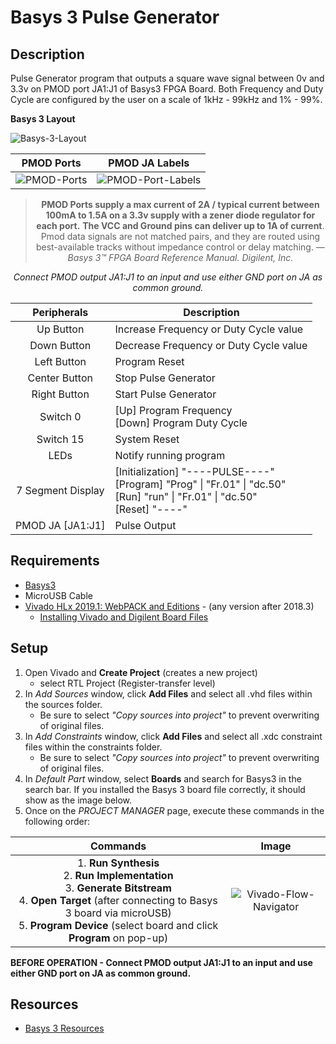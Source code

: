 # Basys 3 Pulse Generator
## Description
Pulse Generator program that outputs a square wave signal between 0v and 3.3v on PMOD port JA1:J1 of Basys3 FPGA Board. Both Frequency and Duty Cycle are configured by the user on a scale of 1kHz - 99kHz and 1% - 99%. 

<b>Basys 3 Layout</b>
	
![Basys-3-Layout](https://github.com/soundjuice/Basys3-Pulse-Generator/blob/master/docs/images/Basys-3-Pulse-Generator-Layout.png)

| PMOD Ports | PMOD JA Labels |
|--|--|
|![PMOD-Ports](https://github.com/soundjuice/Basys3-Pulse-Generator/blob/master/docs/images/Pmod-Port.png)|![PMOD-Port-Labels](https://github.com/soundjuice/Basys3-Pulse-Generator/blob/master/docs/images/Pmod-Port-Labels.png)|

<center>

>
> **PMOD Ports supply a max current of 2A / typical current between 100mA to 1.5A on a 3.3v supply with a zener diode regulator for each port.**
> **The VCC and Ground pins can deliver up to 1A of current**.
> Pmod data signals are not matched pairs, and they are routed using best-available tracks without impedance control or delay matching. 
> &mdash; <cite class="title">Basys 3™ FPGA Board Reference Manual.</cite> <cite class="author">Digilent, Inc.</cite>

_Connect PMOD output JA1:J1 to an input and use either GND port on JA as common ground._

</center>

 |Peripherals|Description|
 |:-:|-|
 |Up Button|Increase Frequency or Duty Cycle value|
 |Down Button|Decrease Frequency or Duty Cycle value|
 |Left Button|Program Reset|
 |Center Button|Stop Pulse Generator|
 |Right Button|Start Pulse Generator|
 |Switch 0|[Up] Program Frequency <br> [Down] Program Duty Cycle|
 |Switch 15|System Reset|
 |LEDs|Notify running program
 |7 Segment Display|[Initialization] "----PULSE----" <br> [Program] "Prog" \| "Fr.01" \| "dc.50" <br> [Run] "run" \| "Fr.01" \| "dc.50" <br> [Reset] "----"
 |PMOD JA [JA1:J1]|Pulse Output
 
## Requirements
- [Basys3](https://store.digilentinc.com/basys-3-artix-7-fpga-trainer-board-recommended-for-introductory-users/) 
- MicroUSB Cable
- [Vivado HLx 2019.1: WebPACK and Editions](https://www.xilinx.com/support/download.html?_ga=2.82180886.1698710582.1561930953-2036611854.1558574743) - (any version after 2018.3)
	* [Installing Vivado and Digilent Board Files](https://reference.digilentinc.com/vivado/installing-vivado/start)
## Setup
1. Open Vivado and **Create Project** (creates a new project)
	- select RTL Project (Register-transfer level)
2. In _Add Sources_ window, click **Add Files** and select all .vhd files within the sources folder. 
	- Be sure to select _"Copy sources into project"_ to prevent overwriting of original files.
3. In _Add Constraints_ window, click **Add Files** and select all .xdc constraint files within the constraints folder.
	- Be sure to select _"Copy sources into project"_ to prevent overwriting of original files.
4. In _Default Part_ window, select **Boards** and search for Basys3 in the search bar. If you installed the Basys 3 board file correctly, it should show as the image below.
5. Once on the _PROJECT MANAGER_ page, execute these commands in the following order:
 
 |Commands|Image
 |:-:|:-:|
 |1. **Run Synthesis** <br> 2. **Run Implementation** <br> 3. **Generate Bitstream** <br> 4. **Open Target** (after connecting to Basys 3 board via microUSB) <br> 5. **Program Device** (select board and click **Program** on pop-up)|![Vivado-Flow-Navigator](https://github.com/soundjuice/Basys3-Pulse-Generator/blob/master/docs/images/Vivado-Flow-Navigator.PNG)|

**BEFORE OPERATION - Connect PMOD output JA1:J1 to an input and use either GND port on JA as common ground.** 
## Resources
* [Basys 3 Resources](https://reference.digilentinc.com/reference/programmable-logic/basys-3/start)
